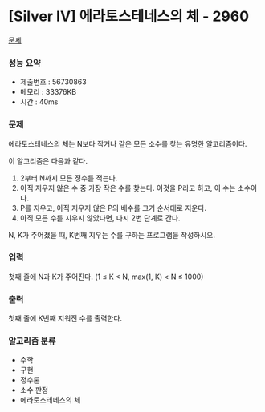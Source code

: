 # [Silver IV] 에라토스테네스의 체 - 2960
<a href="https://www.acmicpc.net/problem/2960">문제</a>

### 성능 요약
- 제출번호 : 56730863 <br>
- 메모리 : 33376KB <br>
- 시간 : 40ms

### 문제
에라토스테네스의 체는 N보다 작거나 같은 모든 소수를 찾는 유명한 알고리즘이다.

이 알고리즘은 다음과 같다.

1. 2부터 N까지 모든 정수를 적는다.
2. 아직 지우지 않은 수 중 가장 작은 수를 찾는다. 이것을 P라고 하고, 이 수는 소수이다.
3. P를 지우고, 아직 지우지 않은 P의 배수를 크기 순서대로 지운다.
4. 아직 모든 수를 지우지 않았다면, 다시 2번 단계로 간다.

N, K가 주어졌을 때, K번째 지우는 수를 구하는 프로그램을 작성하시오.

### 입력
첫째 줄에 N과 K가 주어진다. (1 ≤ K < N, max(1, K) < N ≤ 1000)

### 출력
첫째 줄에 K번째 지워진 수를 출력한다.

### 알고리즘 분류
- 수학
- 구현
- 정수론
- 소수 판정
- 에라토스테네스의 체
